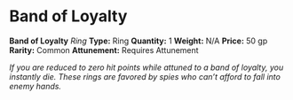 # Band of Loyalty

**Band of Loyalty**
_Ring_
**Type:** Ring
**Quantity:** 1
**Weight:** N/A
**Price:** 50 gp
**Rarity:** Common
**Attunement:** Requires Attunement

*If you are reduced to zero hit points while attuned to a band of loyalty, you instantly die. These rings are favored by spies who can’t afford to fall into enemy hands.*